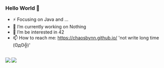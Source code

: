 ### Hello World 👋

- ⚡ Focusing on Java and ...
- 🔭 I’m currently working on Nothing
- 🌱 I’m be interested in 42
- 📫 How to reach me: https://chaosbynn.github.io/ 'not write long time (ʘдʘ╬)'

<br/>

<div>
<img align="left" src="https://github-readme-stats.vercel.app/api?username=ChaoSBYNN&show_icons=true&hide_title=true" />
<img align="rigit" src="https://github-readme-stats.vercel.app/api/top-langs/?username=ChaoSBYNN&show_icons=true&layout=compact&hide=plsql,html,css&langs_count=6" />
</div>

<!--
**ChaoSBYNN/ChaoSBYNN** is a ✨ _special_ ✨ repository because its `README.md` (this file) appears on your GitHub profile.

Here are some ideas to get you started:

- 🔭 I’m currently working on ...
- 🌱 I’m currently learning ...
- 👯 I’m looking to collaborate on ...
- 🤔 I’m looking for help with ...
- 💬 Ask me about ...
- 📫 How to reach me: ...
- 😄 Pronouns: ...
- ⚡ Fun fact: ...
-->


